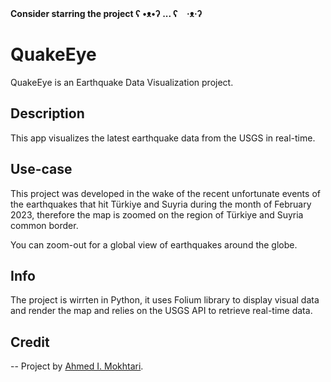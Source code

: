 **Consider starring the project ʕ •ᴥ•ʔ ... ʕ　·ᴥ·ʔ**

# QuakeEye

QuakeEye is an Earthquake Data Visualization project.

## Description

This app visualizes the latest earthquake data from the USGS in real-time.

## Use-case

This project was developed in the wake of the recent unfortunate events of the earthquakes that hit Türkiye and Suyria during the month of February 2023, therefore the map is zoomed on the region of Türkiye and Suyria common border.

You can zoom-out for a global view of earthquakes around the globe.

## Info

The project is wirrten in Python, it uses Folium library to display visual data and render the map and relies on the USGS API to retrieve real-time data.

## Credit

-- Project by [Ahmed I. Mokhtari](https://www.linkedin.com/in/ahmed-islem-mokhtari/).
